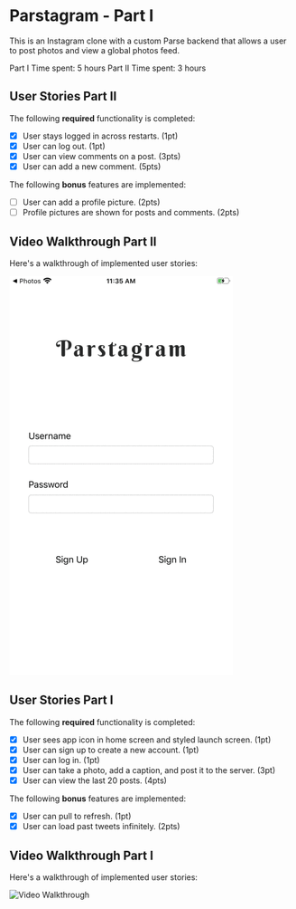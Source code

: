 # Parstagram - Part I

This is an Instagram clone with a custom Parse backend that allows a user to post photos and view a global photos feed.

Part I Time spent: 5 hours 
Part II Time spent: 3 hours 

## User Stories Part II

The following **required** functionality is completed:

- [x] User stays logged in across restarts. (1pt)
- [x] User can log out. (1pt)
- [x] User can view comments on a post. (3pts)
- [x] User can add a new comment. (5pts)

The following **bonus** features are implemented:

- [ ] User can add a profile picture. (2pts)
- [ ] Profile pictures are shown for posts and comments. (2pts)

## Video Walkthrough Part II

Here's a walkthrough of implemented user stories:

<img src='./parstagramDemo2.gif' title='Video Walkthrough' width='' alt='Video Walkthrough' />

## User Stories Part I

The following **required** functionality is completed:

- [X] User sees app icon in home screen and styled launch screen. (1pt)
- [X] User can sign up to create a new account. (1pt)
- [X] User can log in. (1pt)
- [X] User can take a photo, add a caption, and post it to the server. (3pt)
- [X] User can view the last 20 posts. (4pts)

The following **bonus** features are implemented:

- [X] User can pull to refresh. (1pt)
- [X] User can load past tweets infinitely. (2pts)

## Video Walkthrough Part I

Here's a walkthrough of implemented user stories:

<img src='./parstagramDemo1.gif' title='Video Walkthrough' width='' alt='Video Walkthrough' />
